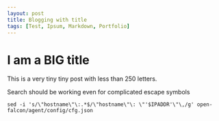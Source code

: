```yaml
---
layout: post
title: Blogging with title
tags: [Test, Ipsum, Markdown, Portfolio]
---
```


# I am a BIG title
 
This is a very tiny tiny post with less than 250 letters.

Search should be working even for complicated escape symbols
```
sed -i 's/\"hostname\"\:.*$/\"hostname\"\: \"'$IPADDR'\"\,/g' open-falcon/agent/config/cfg.json
```
